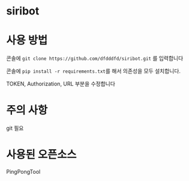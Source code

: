 # siribot

# 사용 방법
콘솔에 `git clone https://github.com/dfdddfd/siribot.git` 를 입력합니다

콘솔에 `pip install -r requirements.txt`를 해서 의존성을 모두 설치합니다.

TOKEN, Authorization, URL 부분을 수정합니다

# 주의 사항
git 필요

# 사용된 오픈소스
PingPongTool
